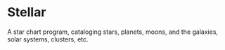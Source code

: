 Stellar
=======

A star chart program, cataloging stars, planets, moons, and the galaxies, solar systems, clusters, etc.
